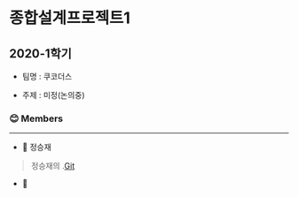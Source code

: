 # 종합설계프로젝트1
2020-1학기
---

- 팀명 : 쿠코더스

- 주제 : 미정(논의중)

### 😊 Members

---
- 💪 정승재
> 정승재의 .[Git](https://github.com/sjj995)

- 💪
